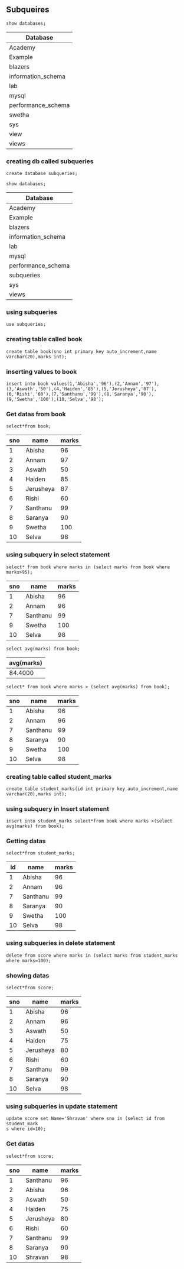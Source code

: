 ## Subqueires
```
show databases;
```

| Database           |
|--------------------|
| Academy            |
| Example            |
| blazers            |
| information_schema |
| lab                |
| mysql              |
| performance_schema |
| swetha             |
| sys                |
| view               |
| views              |
### creating db called subqueries
```
create database subqueries;
```
```
show databases;
```

| Database           |
|--------------------|
| Academy            |
| Example            |
| blazers            |
| information_schema |
| lab                |
| mysql              |
| performance_schema |
| subqueries         |
| sys                |
| views              |
### using subqueries
```
use subqueries;
```
### creating table called book
```
create table book(sno int primary key auto_increment,name varchar(20),marks int);
```
### inserting values to book
```
insert into book values(1,'Abisha','96'),(2,'Annam','97'),(3,'Aswath','50'),(4,'Haiden','85'),(5,'Jerusheya','87'),(6,'Rishi','60'),(7,'Santhanu','99'),(8,'Saranya','90'),(9,'Swetha','100'),(10,'Selva','98');
```
### Get datas from book
```
select*from book;
```

| sno | name      | marks |
|-----|-----------|-------|
|   1 | Abisha    | 96    |
|   2 | Annam     | 97    |
|   3 | Aswath    | 50    |
|   4 | Haiden    | 85    |
|   5 | Jerusheya | 87    |
|   6 | Rishi     | 60    |
|   7 | Santhanu  | 99    |
|   8 | Saranya   | 90    |
|   9 | Swetha    | 100   |
|  10 | Selva     | 98    |
### using subquery in select statement
```
select* from book where marks in (select marks from book where marks>95);
```

| sno | name     | marks |
|-----|----------|-------|
|   1 | Abisha   |    96 |
|   2 | Annam    |    96 |
|   7 | Santhanu |    99 |
|   9 | Swetha   |   100 |
|  10 | Selva    |    98 |
```
select avg(marks) from book;
```

| avg(marks) |
|------------|
|    84.4000 |

```
select* from book where marks > (select avg(marks) from book);
```

| sno | name     | marks |
|-----|----------|-------|
|   1 | Abisha   |    96 |
|   2 | Annam    |    96 |
|   7 | Santhanu |    99 |
|   8 | Saranya  |    90 |
|   9 | Swetha   |   100 |
|  10 | Selva    |    98 |
### creating table called student_marks
```
create table student_marks(id int primary key auto_increment,name varchar(20),marks int);
```
### using subquery in Insert statement
```
insert into student_marks select*from book where marks >(select avg(marks) from book);
```
### Getting datas
```
select*from student_marks;
```
| id | name     | marks |
|----|----------|-------|
|  1 | Abisha   |    96 |
|  2 | Annam    |    96 |
|  7 | Santhanu |    99 |
|  8 | Saranya  |    90 |
|  9 | Swetha   |   100 |
| 10 | Selva    |    98 |
### using subqueries in delete statement
```
delete from score where marks in (select marks from student_marks where marks=100);
```
### showing datas
```
select*from score;
```

| sno | name      | marks |
|-----|-----------|-------|
|   1 | Abisha    |    96 |
|   2 | Annam     |    96 |
|   3 | Aswath    |    50 |
|   4 | Haiden    |    75 |
|   5 | Jerusheya |    80 |
|   6 | Rishi     |    60 |
|   7 | Santhanu  |    99 |
|   8 | Saranya   |    90 |
|  10 | Selva     |    98 |
### using subqueries in update statement
```
update score set Name='Shravan' where sno in (select id from student_mark
s where id=10);
```
### Get datas
```
select*from score;
```

| sno | name      | marks |
|-----|-----------|-------|
|   1 | Santhanu  |    96 |
|   2 | Abisha    |    96 |
|   3 | Aswath    |    50 |
|   4 | Haiden    |    75 |
|   5 | Jerusheya |    80 |
|   6 | Rishi     |    60 |
|   7 | Santhanu  |    99 |
|   8 | Saranya   |    90 |
|  10 | Shravan   |    98 |



